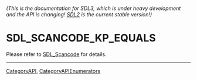 ###### (This is the documentation for SDL3, which is under heavy development and the API is changing! [SDL2](https://wiki.libsdl.org/SDL2/) is the current stable version!)
# SDL_SCANCODE_KP_EQUALS

Please refer to [SDL_Scancode](SDL_Scancode) for details.

----
[CategoryAPI](CategoryAPI), [CategoryAPIEnumerators](CategoryAPIEnumerators)

